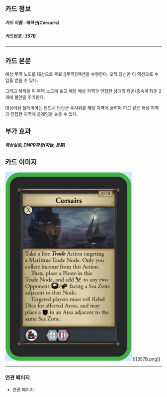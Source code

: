 ## 카드 정보
##### 카드 이름 : 해적선(Corsairs)
##### 카드번호 : 357B
---
## 카드 본문
해상 무역 노드를 대상으로 무료 [[무역]]액션을 수행한다. 오직 당신만 이 액션으로 수입을 받을 수 있다.

그리고 해적을 이 무역 노드에 놓고 해당 해상 지역과 인접한 상대의 타운/종속국 타운 2개에 불안을 추가한다.

대상이된 플레이어는 반드시 반란군 주사위를 해당 지역에 굴려야 하고 같은 해상 지역과 인접한 지역에 클레임을 놓을 수 있다.


## 부가 효과
##### 해상실종, DNPR확장(하늘, 분홍)

## 카드 이미지
<img src="\Assets\357B.png"/>
![[357B.png]]

--- 

### 연관 페이지
- 연관 페이지
